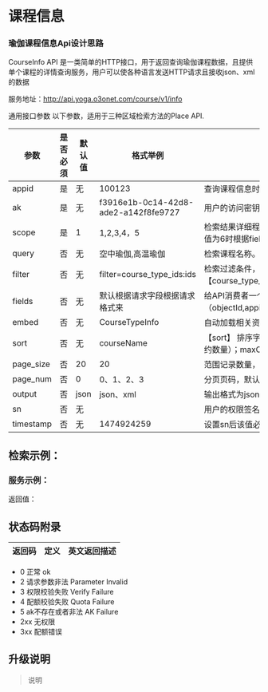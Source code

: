 # 课程信息

### 瑜伽课程信息Api设计思路

CourseInfo API 是一类简单的HTTP接口，用于返回查询瑜伽课程数据，且提供单个课程的详情查询服务，用户可以使各种语言发送HTTP请求且接收json、xml的数据

服务地址：http://api.yoga.o3onet.com/course/v1/info

通用接口参数 以下参数，适用于三种区域检索方法的Place API.

| 参数        | 是否必须   |  默认值  |  格式举例  |  含义  |
| --------   | -----  | ----  | ----  | ----  |
|appid| 是|无|100123|查询课程信息时，app的ID信息|
|  ak |是|无|f3916e1b-0c14-42d8-ade2-a142f8fe9727|用户的访问密钥，必填项。|
|scope|是|1|1,2,3,4，5|检索结果详细程度。取值为1 或空，则返回基本信息；取值为2，返回课程详细信息；取值为3,返回包含前面信息及课程类别信息(courseTypeInfo)取值为4,返回包含前面信息及页面显示控制信息(pageConfigInfo);取值为5,显示课程所有的信息;取值为6时根据fields的字段来控制|
|  query | 否  |  无 |  空中瑜伽,高温瑜伽 | 检索课程名称。支持多个关键字并集检索。不同关键字间以$符号分隔，最多支持10个关键字检索。如:”空中瑜伽$高温瑜伽” |
|filter|否|无|  filter=course_type_ids:ids |检索过滤条件，当scope取值为2时才会调用这些过滤信息。默认为1时不做过滤排序处理:各个字段间采用竖线分隔。<br/> 【course_type_ids】 课程类别id，注意：设置该字段可提高检索速度和过滤精度，各个Id之间以,分隔开来 。| 
|fields|否|无|默认根据请求字段根据请求格式来|给API消费者一个可以选择字段的能力,各个字段间以,分隔。仅当scope为6时生效。取值为（objectId,appid,courseName,courseDescribe,courseDetailDescribe,courseHourLength,maxOrderNum,maxOrderLineUpNum,imgUrl_courseImg,addressInfoId,courseTypeId,isShowOnPage,pageShowConfig,otherInfoConfig,note）|
|embed|否|无|CourseTypeInfo|自动加载相关资源，仅当SCOPE为6自定义时生效,以逗号为分隔串。值为(AddressInfo,CourseTypeInfo)|
|sort|否|无|courseName|【sort】 排序字段,可以选择多种排序组合方式,排序规则以逗号为分隔,排序方式以+-为区分（+号可以不用写 -号为倒序排列） 取值有： default（默认）；courseName（课程名称）；courseHourLength（课程时长）；maxOrderNum（最大可预约数量）；maxOrderLineUpNum（最大可排队数量）；createAt(创建时间);updateAt(更新时间); |
|page_size|否|20|20|范围记录数量，默认为10条记录，最大返回20条。多关键字检索时，返回的记录数为关键字个数*page_size。|
|page_num|否|0|0、1、2、3|分页页码，默认为0,0代表第一页，1代表第二页，以此类推。|
|output | 否|json|json、xml|输出格式为json或者xml|
|sn	|否|	无	||用户的权限签名。|
|timestamp|	否|	无|1474924259	|设置sn后该值必填。|

## 检索示例：

### 服务示例：

返回值：

## 状态码附录

|返回码|	定义|英文返回描述|
| --------   | -----  | ----  | 
- 0	正常	ok
- 2	请求参数非法	Parameter Invalid
- 3	权限校验失败	Verify Failure
- 4	配额校验失败	Quota Failure
- 5	ak不存在或者非法	AK Failure
- 2xx	无权限	
- 3xx	配额错误

## 升级说明

> 说明



> 

